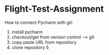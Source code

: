 # Flight-Test-Assignment
How to connect Pycharm with git:
1. install pycharm
2. checkout/get from version control --> git
3. copy paste URL from repository
4. clone repository
5